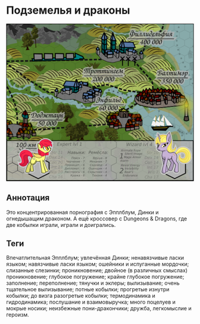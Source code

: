 # Подземелья и драконы

![Карточка Динки и Блум](/misc/dungeons-and-dragons/images/dinky-and-bloom-v2.png)

## Аннотация
Это концентрированная порнография с Эпплблум, Динки и огнедышащим драконом. А ещё кроссовер с Dungeons & Dragons, где две кобылки играли, играли и доигрались.

## Теги
Впечатлительная Эпплблум; увлечённая Динки; ненавязчивые ласки языком; навязчивые ласки языком; ошейники и испуганные мордочки; слизанные слезинки; проникновение; двойное (в различных смыслах) проникновение; глубокое погружение; крайне глубокое погружение; заполнение; переполнение; тянучки и эклеры; вылизывание; очень тщательное вылизывание; потные кобылки; прогретые изнутри кобылки; до визга разогретые кобылки; термодинамика и гидродинамика; послушание и взаимовыручка; много поцелуев и мокрые носики; неизбежные пони-дракончики; дружба, легкомыслие и героизм.
